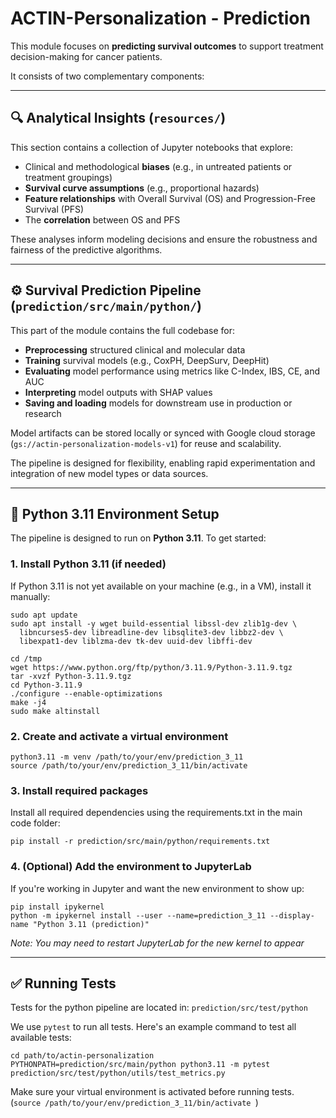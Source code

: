 # ACTIN-Personalization - Prediction

This module focuses on **predicting survival outcomes** to support treatment decision-making for cancer patients.

It consists of two complementary components:

---

## 🔍 Analytical Insights (`resources/`)

This section contains a collection of Jupyter notebooks that explore:

- Clinical and methodological **biases** (e.g., in untreated patients or treatment groupings)
- **Survival curve assumptions** (e.g., proportional hazards)
- **Feature relationships** with Overall Survival (OS) and Progression-Free Survival (PFS)
- The **correlation** between OS and PFS

These analyses inform modeling decisions and ensure the robustness and fairness of the predictive algorithms.

---

## ⚙️ Survival Prediction Pipeline (`prediction/src/main/python/`)

This part of the module contains the full codebase for:

- **Preprocessing** structured clinical and molecular data
- **Training** survival models (e.g., CoxPH, DeepSurv, DeepHit)
- **Evaluating** model performance using metrics like C-Index, IBS, CE, and AUC
- **Interpreting** model outputs with SHAP values
- **Saving and loading** models for downstream use in production or research

Model artifacts can be stored locally or synced with Google cloud storage (`gs://actin-personalization-models-v1`) for reuse and scalability.

The pipeline is designed for flexibility, enabling rapid experimentation and integration of new model types or data sources.

---

## 🐍 Python 3.11 Environment Setup

The pipeline is designed to run on **Python 3.11**. To get started:

### 1. Install Python 3.11 (if needed)

If Python 3.11 is not yet available on your machine (e.g., in a VM), install it manually:

```
sudo apt update
sudo apt install -y wget build-essential libssl-dev zlib1g-dev \
  libncurses5-dev libreadline-dev libsqlite3-dev libbz2-dev \
  libexpat1-dev liblzma-dev tk-dev uuid-dev libffi-dev

cd /tmp
wget https://www.python.org/ftp/python/3.11.9/Python-3.11.9.tgz
tar -xvzf Python-3.11.9.tgz
cd Python-3.11.9
./configure --enable-optimizations
make -j4
sudo make altinstall
```

### 2. Create and activate a virtual environment
```
python3.11 -m venv /path/to/your/env/prediction_3_11
source /path/to/your/env/prediction_3_11/bin/activate
```

### 3. Install required packages
Install all required dependencies using the requirements.txt in the main code folder:
```
pip install -r prediction/src/main/python/requirements.txt
```

### 4. (Optional) Add the environment to JupyterLab
If you're working in Jupyter and want the new environment to show up:
```
pip install ipykernel
python -m ipykernel install --user --name=prediction_3_11 --display-name "Python 3.11 (prediction)"
```
_Note: You may need to restart JupyterLab for the new kernel to appear_

---

## ✅ Running Tests
Tests for the python pipeline are located in:
`prediction/src/test/python`

We use `pytest` to run all tests. Here's an example command to test all available tests:

```
cd path/to/actin-personalization
PYTHONPATH=prediction/src/main/python python3.11 -m pytest prediction/src/test/python/utils/test_metrics.py
```

Make sure your virtual environment is activated before running tests. (```source /path/to/your/env/prediction_3_11/bin/activate ```)
